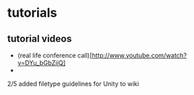tutorials
=========

## tutorial videos

* (real life conference call)[http://www.youtube.com/watch?v=DYu_bGbZiiQ]
* 


2/5 added filetype guidelines for Unity to wiki
